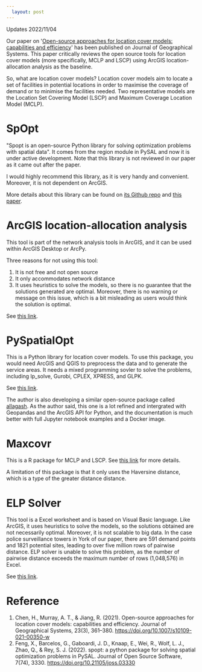 ```yaml
---
  layout: post
---
```


Updates 2022/11/04

Our paper on '[Open-source approaches for location cover models: capabilities and efficiency](https://link.springer.com/10.1007/s10109-021-00350-w)' has been published on Journal of Geographical Systems. This paper critically reviews the open source tools for location cover models (more specifically, MCLP and LSCP) using ArcGIS location-allocation analysis as the baseline.

So, what are location cover models? Location cover models aim to locate a set of facilities in potential locations in order to maximise the coverage of demand or to minimise the facilities needed. Two representative models are the Location Set Covering Model (LSCP) and Maximum Coverage Location Model (MCLP).

# SpOpt

"Spopt is an open-source Python library for solving optimization problems with spatial data". It comes from the region module in PySAL and now it is under active development. Note that this library is not reviewed in our paper as it came out after the paper.

I would highly recommend this library, as it is very handy and convenient. Moreover, it is not dependent on ArcGIS.

More details about this library can be found on [its Github repo](https://github.com/pysal/spopt) and [this paper](https://joss.theoj.org/papers/10.21105/joss.03330).

# ArcGIS location-allocation analysis 

This tool is part of the network analysis tools in ArcGIS, and it can be used within ArcGIS Desktop or ArcPy.

Three reasons for not using this tool:

1. It is not free and not open source
2. It only accommodates network distance
3. It uses heuristics to solve the models, so there is no guarantee that the solutions generated are optimal. Moreover, there is no warning or message on this issue, which is a bit misleading as users would think the solution is optimal.

See [this link](http://desktop.arcgis.com/en/arcmap/latest/extensions/network-analyst/algorithms-used-by-network-analyst.htm).

# PySpatialOpt

This is a Python library for location cover models. To use this package, you would need ArcGIS and QGIS to preprocess the data and to generate the service areas. It needs a mixed programming sovler to solve the problems, including lp_solve, Gurobi, CPLEX, XPRESS, and GLPK.

See [this link](https://github.com/apulverizer/pyspatialopt).

The author is also developing a similar open-source package called [allagash](https://github.com/apulverizer/allagash). As the author said, this one is a lot refined and intergrated with Geopandas and the ArcGIS API for Python, and the documentation is much better with full Jupyter notebook examples and a Docker image. 

# Maxcovr

This is a R package for MCLP and LSCP. See [this link](https://github.com/njtierney/maxcovr) for more details.

A limitation of this package is that it only uses the Haversine distance, which is a type of the greater distance distance.

# ELP Solver

This tool is a Excel worksheet and is based on Visual Basic language. Like ArcGIS, it uses heuristics to solve the models, so the solutions obtained are not necessarily optimal. Moreover, it is not scalable to big data. In the case police surveillance towers in York of our paper, there are 591 demand points and 1821 potential sites, leading to over five million rows of pairwise distance. ELP solver is unable to solve this problem, as the number of pairwise distance exceeds the maximum number of rows (1,048,576) in Excel.

See [this link](https://people.bath.ac.uk/ge277/index.php/flp-spreadsheet-solver/).

# Reference

1. Chen, H., Murray, A. T., & Jiang, R. (2021). Open-source approaches for location cover models: capabilities and efficiency. Journal of Geographical Systems, 23(3), 361–380. https://doi.org/10.1007/s10109-021-00350-w
2. Feng, X., Barcelos, G., Gaboardi, J. D., Knaap, E., Wei, R., Wolf, L. J., Zhao, Q., & Rey, S. J. (2022). spopt: a python package for solving spatial optimization problems in PySAL. Journal of Open Source Software, 7(74), 3330. https://doi.org/10.21105/joss.03330

